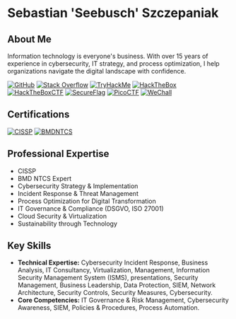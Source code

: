 # Sebastian 'Seebusch' Szczepaniak

## **About Me**

Information technology is everyone's business. With over 15 years of experience in cybersecurity, IT strategy, and process optimization, I help organizations navigate the digital landscape with confidence.

[![GitHub](https://img.shields.io/badge/GitHub-%23121011?style=flat&logo=github&logoColor=white)](https://github.com/Seebusch)
[![Stack Overflow](https://img.shields.io/badge/StackOverflow-%23000000?style=flat&logo=stackoverflow&logoColor=orange)](https://stackoverflow.com/users/30098131/seebusch)
[![TryHackMe](https://img.shields.io/badge/TryHackMe-%23000000?style=flat&logo=tryhackme&logoColor=crimson)](https://tryhackme.com/p/Seebusch)
[![HackTheBox](https://img.shields.io/badge/HackTheBox-%23000000?style=flat&logo=hackthebox&logoColor=lawngreen)](https://app.hackthebox.com/profile/357328)
[![HackTheBoxCTF](https://img.shields.io/badge/HackTheBoxCTF-%23000000?style=flat&logo=hackthebox&logoColor=lawngreen)](https://ctf.hackthebox.com/user/profile/42992)
[![SecureFlag](https://img.shields.io/badge/SecureFlag-%23000000?style=flat&logo=owasp&logoColor=blue)](https://secureflag.owasp.org/b?f12c4b83-531a-46bd-85c9-c4d01474f848)
[![PicoCTF](https://img.shields.io/badge/PicoCTF-%23000000?style=flat&logo=picoctf&logoColor=red)](https://play.picoctf.org/users/Seebusch)
[![WeChall](https://img.shields.io/badge/WeChall-%23000000?style=flat&logo=wechall&logoColor=purple)](https://www.wechall.net/profile/Seebusch)

## **Certifications**

[![CISSP](https://img.shields.io/badge/CISSP-%23000000?style=flat&logo=isc2&logoColor=darkgreen)](https://www.credly.com/earner/earned/badge/1c0e40ff-e249-47f1-81cc-cb447d692a79)
[![BMDNTCS](https://img.shields.io/badge/BMD-%23000000?style=flat&logo=bmd&logoColor=orange)]()

## **Professional Expertise**

- CISSP
- BMD NTCS Expert
- Cybersecurity Strategy & Implementation
- Incident Response & Threat Management
- Process Optimization for Digital Transformation
- IT Governance & Compliance (DSGVO, ISO 27001)
- Cloud Security & Virtualization
- Sustainability through Technology

## **Key Skills**

- **Technical Expertise:** Cybersecurity Incident Response, Business Analysis, IT Consultancy, Virtualization, Management, Information Security Management System (ISMS), presentations, Security Management, Business Leadership, Data Protection, SIEM, Network Architecture, Security Controls, Security Measures, Cybersecurity.
- **Core Competencies:** IT Governance & Risk Management, Cybersecurity Awareness, SIEM, Policies & Procedures, Process Automation.

<!--
**Seebusch/Seebusch** is a ✨ _special_ ✨ repository because its `README.md` (this file) appears on your GitHub profile.

Here are some ideas to get you started:

- 🔭 I’m currently working on ...
- 🌱 I’m currently learning ...
- 👯 I’m looking to collaborate on ...
- 🤔 I’m looking for help with ...
- 💬 Ask me about ...
- 📫 How to reach me: ...
- 😄 Pronouns: ...
- ⚡ Fun fact: ...
-->
